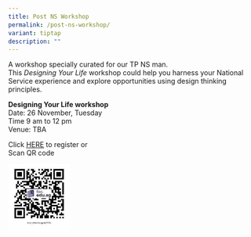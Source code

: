 ```yaml
---
title: Post NS Workshop
permalink: /post-ns-workshop/
variant: tiptap
description: ""
---
```

<p>A workshop specially curated for our TP NS man.
<br>This <em>Designing Your Life</em> workshop could help you harness your National
Service experience and explore opportunities using design thinking principles.</p>
<p><strong>Designing Your Life workshop</strong>
<br>Date: 26 November, Tuesday
<br>Time 9 am to 12 pm
<br>Venue: TBA</p>
<p>Click <a href="https://form.gov.sg/66a3104840b15fac84cc9134" rel="noopener noreferrer nofollow" target="_blank"><u>HERE</u></a> to
register or
<br>Scan QR code</p>
<p></p>
<div class="isomer-image-wrapper">
<img style="width: 25%;" height="auto" width="100%" alt="" src="/images/2024/post_ns_workshopp_QR.jpg">
</div>
<p>
<br>
</p>